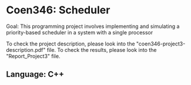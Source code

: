 # Coen346: Scheduler

Goal: This programming project involves implementing and simulating a priority-based scheduler in a system with
a single processor

To check the project description, please look into the "coen346-project3-description.pdf" file.
To check the results, please look into the "Report_Project3" file.

Language: C++
--------------------------------------------------------------------------------------------------------------------------------------
